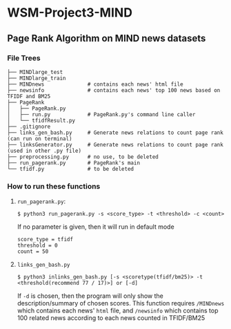 # WSM-Project3-MIND
## Page Rank Algorithm on MIND news datasets
### File Trees
```
├── MINDlarge_test
├── MINDlarge_train
├── MINDnews              # contains each news' html file
├── newsinfo              # contains each news' top 100 news based on TFIDF and BM25
├── PageRank
│   ├── PageRank.py
│   ├── run.py            # PageRank.py's command line caller
│   └── tfidfResult.py
├── .gitignore
├── links_gen_bash.py     # Generate news relations to count page rank (can run on terminal)
├── linksGenerator.py     # Generate news relations to count page rank (used in other .py file)
├── preprocessing.py      # no use, to be deleted
├── run_pagerank.py       # PageRank's main 
└── tfidf.py              # to be deleted
```

### How to run these functions
1. `run_pagerank.py`:
    ```
    $ python3 run_pagerank.py -s <score_type> -t <threshold> -c <count>
    ```
    If no parameter is given, then it will run in default mode
    ```
    score_type = tfidf
    threshold = 0
    count = 50
    ```
2. `links_gen_bash.py`
    ```
    $ python3 inlinks_gen_bash.py [-s <scoretype(tfidf/bm25)> -t <threshold(recommend 77 / 17)>] or [-d]
    ```
    If `-d` is chosen, then the program will only show the description/summary of chosen scores.
    This function requires `/MINDnews` which contains each news' `html` file, and `/newsinfo` which contains top 100 related news according to each news counted in TFIDF/BM25

  
  
  
  
  
  
